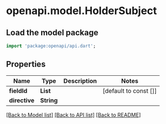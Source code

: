 # openapi.model.HolderSubject

## Load the model package

```dart
import 'package:openapi/api.dart';
```

## Properties

| Name          | Type             | Description | Notes                 |
| ------------- | ---------------- | ----------- | --------------------- |
| **fieldId**   | **List<String>** |             | [default to const []] |
| **directive** | **String**       |             |

[[Back to Model list]](../README.md#documentation-for-models) [[Back to API list]](../README.md#documentation-for-api-endpoints) [[Back to README]](../README.md)
